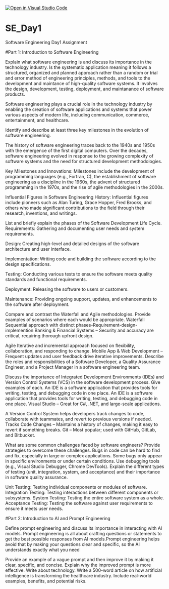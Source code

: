 [![Open in Visual Studio Code](https://classroom.github.com/assets/open-in-vscode-2e0aaae1b6195c2367325f4f02e2d04e9abb55f0b24a779b69b11b9e10269abc.svg)](https://classroom.github.com/online_ide?assignment_repo_id=18391630&assignment_repo_type=AssignmentRepo)
# SE_Day1
Software Engineering Day1 Assignment

#Part 1: Introduction to Software Engineering

Explain what software engineering is and discuss its importance in the technology industry.
Is the systematic application meaning it follows a structured, organized and planned approach rather than a random or trial and error method of engineering principles, methods, and tools to the development and maintance of high-quality software systems. It involves the design, development, testing, deployment, and maintanance of software products.

Software engineering plays a crucial role in the technology industry by enabling the creation of software applications and systems that power various aspects of modern life, including communication, commerce, entertainment, and healthcare.


Identify and describe at least three key milestones in the evolution of software engineering.

The history of software engineering traces back to the 1940s and 1950s with the emergence of the first digital computers. Over the decades, software engineering evolved in response to the growing complexity of software systems and the need for structured development methodologies.

Key Milestones and Innovations: Milestones include the development of programming languages (e.g., Fortran, C), the establishment of software engineering as a discipline in the 1960s, the advent of structured programming in the 1970s, and the rise of agile methodologies in the 2000s.

Influential Figures in Software Engineering History: Influential figures include pioneers such as Alan Turing, Grace Hopper, Fred Brooks, and others who made significant contributions to the field through their research, inventions, and writings.



List and briefly explain the phases of the Software Development Life Cycle.
Requirements: Gathering and documenting user needs and system requirements.

Design: Creating high-level and detailed designs of the software architecture and user interface.

Implementation: Writing code and building the software according to the design specifications.

Testing: Conducting various tests to ensure the software meets quality standards and functional requirements.

Deployment: Releasing the software to users or customers.

Maintenance: Providing ongoing support, updates, and enhancements to the software after deployment.

Compare and contrast the Waterfall and Agile methodologies. Provide examples of scenarios where each would be appropriate.
Waterfall
Sequential approach with distinct phases-Requirement-design-implemention
Banking & Financial Systems – Security and accuracy are critical, requiring thorough upfront design.

 Agile
 Iterative and incremental approach focused on flexibility, collaboration, and responding to change.
Mobile App & Web Development – Frequent updates and user feedback drive iterative improvements.
Describe the roles and responsibilities of a Software Developer, a Quality Assurance Engineer, and a Project Manager in a software engineering team.


Discuss the importance of Integrated Development Environments (IDEs) and Version Control Systems (VCS) in the software development process. Give examples of each.
An IDE is a software application that provides tools for writing, testing, and debugging code in one place. 
An IDE is a software application that provides tools for writing, testing, and debugging code in one place. 
Visual Studio – Great for C#, .NET, and large-scale applications.

A Version Control System helps developers track changes to code, collaborate with teammates, and revert to previous versions if needed.
Tracks Code Changes – Maintains a history of changes, making it easy to revert if something breaks.
Git – Most popular; used with GitHub, GitLab, and Bitbucket.



What are some common challenges faced by software engineers? Provide strategies to overcome these challenges.
Bugs in code can be hard to find and fix, especially in large or complex applications.
Some bugs only appear in specific environments or under certain conditions.
 Use debugging tools (e.g., Visual Studio Debugger, Chrome DevTools).
Explain the different types of testing (unit, integration, system, and acceptance) and their importance in software quality assurance.

   Unit Testing: Testing individual components or modules of software.
   Integration Testing: Testing interactions between different components or subsystems.
   System Testing: Testing the entire software system as a whole.
   Acceptance Testing: Testing the software against user requirements to ensure it meets user needs.

#Part 2: Introduction to AI and Prompt Engineering


Define prompt engineering and discuss its importance in interacting with AI models.
Prompt engineering is all about crafting questions or statements to get the best possible responses from AI models.Prompt engineering helps avoid that by making your questions clear and specific, so the AI understands exactly what you need

Provide an example of a vague prompt and then improve it by making it clear, specific, and concise. Explain why the improved prompt is more effective.
Write about technology.
Write a 500-word article on how artificial intelligence is transforming the healthcare industry. Include real-world examples, benefits, and potential risks.

